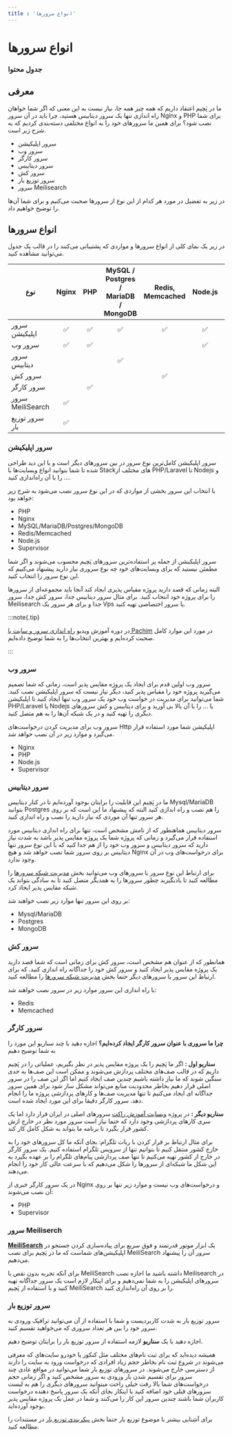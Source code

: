 ```yaml
---
title : 'انواع سرورها'
---
```


# انواع سرورها 

### جدول محتوا 

## معرفی 

ما در پَچیم اعتقاد داریم که همه چیز همه جا‌، نیاز نیست به این معنی که اگر شما خواهان راه اندازی تنها یک سرور دیتابیس هستید، چرا باید در آن سرور Nginx و PHP برای شما نصب شود؟ برای همین ما سرورهای خود را به انواع مختلفی دسته‌بندی کردیم که به شرح زیر است.

- سرور اپلیکیشن
- سرور وب
- سرور کارگر
- سرور دیتابیس
- سرور کش
- سرور توزیع بار
- سرور Meilisearch

در زیر به تفضیل در مورد هر کدام از این نوع از سرورها صحبت می‌کنیم و برای شما آن‌ها را توضیح خواهیم داد.

## انواع سرورها 
در زیر یک نمای کلی از انواع سرورها و مواردی که پشتیبانی می‌کنند را در قالب یک جدول می‌توانید مشاهده کنید.

<table>
    <thead>
        <tr>
            <th>نوع</th>
            <th>Nginx</th>
            <th>PHP</th>
            <th>MySQL / Postgres / MariaDB / MongoDB</th>
            <th>Redis, Memcached</th>
            <th>Node.js</th>
            <th>MeiliSearch</th>
        </tr>
    </thead>
    <tbody>
        <tr>
            <td scope="col">سرور اپلیکیشن</td>
            <td align="middle">✅</td>
            <td align="middle">✅</td>
            <td align="middle">✅</td>
            <td align="middle">✅</td>
            <td align="middle">✅</td>
            <td align="middle"></td>
        </tr>
        <tr>
            <td scope="col">سرور وب</td>
            <td align="middle">✅</td>
            <td align="middle">✅</td>
            <td align="middle"></td>
            <td align="middle"></td>
            <td align="middle">✅</td>
            <td align="middle"></td>
        </tr>
        <tr>
            <td scope="col">سرور دیتابیس</td>
            <td align="middle"></td>
            <td align="middle"></td>
            <td align="middle">✅</td>
            <td align="middle"></td>
            <td align="middle"></td>
            <td align="middle"></td>
        </tr>
        <tr>
            <td scope="col">سرور کش</td>
            <td align="middle"></td>
            <td align="middle"></td>
            <td align="middle"></td>
            <td align="middle">✅</td>
            <td align="middle"></td>
            <td align="middle"></td>
        </tr>
        <tr>
            <td scope="col">سرور کارگر</td>
            <td align="middle"></td>
            <td align="middle">✅</td>
            <td align="middle"></td>
            <td align="middle"></td>
            <td align="middle"></td>
            <td align="middle"></td>
        </tr>
        <tr>
            <td scope="col"> سرور MeiliSearch</td>
            <td align="middle">✅</td>
            <td align="middle"></td>
            <td align="middle"></td>
            <td align="middle"></td>
            <td align="middle"></td>
            <td align="middle">✅</td>
        </tr>
        <tr>
            <td scope="col">سرور توزیع بار</td>
            <td align="middle">✅</td>
            <td align="middle"></td>
            <td align="middle"></td>
            <td align="middle"></td>
            <td align="middle"></td>
            <td align="middle"></td>
        </tr>
    </tbody>
</table>

### سرور اپلیکیشن 

سرور اپلیکیشن کامل‌ترین نوع سرور در بین سرورهای دیگر است و با این دید طراحی شده تا شما بتوانید انواع وبسایت‌ها با Stackهای مختلف از PHP/Laravel تا Nodejs و ... را با آن راه‌اندازی کنید.

با انتخاب این سرور بخشی از مواردی که در این نوع سرور نصب می‌شود به شرح زیر خواهد بود:

- PHP
- Nginx
- MySQL/MariaDB/Postgres/MongoDB
- Redis/Memcached
- Node.js
- Supervisor

سرور اپلیکیشن از جمله پر استفاده‌ترین سرورهای پَچیم محسوب می‌شوند و اگر شما مطمئن نیستید که برای وبسایت‌های خود چه نوع سروری نیاز دارید پیشنهاد می‌کنیم که این نوع سرور را انتخاب کنید.

 البته زمانی که قصد دارید پروژه مقیاس پذیری ایجاد کند آنجا باید مجموعه‌ای از سرورها را برای پروژه خود انتخاب کنید. برای مثال سرور دیتابیس جدا، سرور کش جدا، سرور Meilisearch جدا و برای هر سرور یک Vps یا سرور اختصاصی تهیه کنید.

:::note{.tip}

در دوره آموزش ویدیو [راه اندازی سرور و سایت با Pachim](https://roocket.ir/series/server-managment-with-pachim) در مورد این موارد کامل صحبت کرده‌ایم و بهترین انتخاب‌ها را به شما توضیح داده‌ایم.


:::

### سرور وب 

سرور وب اولین قدم برای ایجاد یک پروژه مقایس پذیر است، زمانی که شما تصمیم می‌گیرید پروژه خود را مقیاس پذیر کنید، دیگر نیاز نیست که سرور اپلیکیشن نصب کنید. شما می‌توانید برای مدیریت در خواست وب خود یک سرور وب تنها ایجاد کنید تا اپلیکیشن PHP/Laravel یا Nodejs یا ... را با آن بالا بی آورید و برای دیتابیس و کش سرورهای دیگری را تهیه کنید و در یک شبکه آن‌ها را به هم متصل کنید.

سرور وب برای مدیریت کردن درخواست‌های Http اپلیکیشن شما مورد استفاده قرار می‌گیرد و موارد زیر در آن نصب خواهد شد.

- Nginx
- PHP
- Node.js
- Supervisor

### سرور دیتابیس

ما در پَچیم این قابلیت را برایتان بوجود آورده‌ایم تا در کنار دیتابیس Mysql/MariaDB بتوانید Postgres را هم نصب و راه اندازی کنید البته که پیشنهاد ما این است که بر روی هر سرور تنها آن موردی که نیاز دارید را نصب و راه اندازی کنید.

سرور دیتابیس هماهنطور که از نامش مشخص است، تنها برای راه اندازی دیتابیس مورد استفاده قرار می‌گیرد و زمانی که پروژه شما یک پروژه مقایس پذیر باشد به شدت نیاز دارید که سرور دیتابیس و سرور وب خود را از هم جدا کنید که با این نوع سرور تنها دیتابیس بر روی سرور شما نصب خواهد شد و هیچ Nginx برای درخواست‌های وب در آن وجود ندارد.

برای ارتباط این نوع سرور با سرورهای وب می‌توانید بخش [مدیریت شبکه سرورها](/servers/network) را مطالعه کنید تا یادبگیرید چطور سرورها را به همدیگر متصل کنید تا به سادگی بتواند یک شبکه مقایس پذیر ایجاد کرد.

بر روی این سرور تنها موارد زیر نصب خواهند شد:

- Mysql/MariaDB
- Postgres
- MongoDB

### سرور کش

همانطور که از عنوان هم مشخص است، سرور کش برای زمانی است که شما قصد دارید یک پروژه مقایس پذیر ایجاد کنید و سرور کش خود را جداگانه راه اندازی کنید. که برای ارتباط این سرور با سرورهای دیگر حتما بخش [مدیریت شبکه سرورها](/servers/network) را مطالعه کنید.

با راه اندازی این سرور موارد زیر در سرور نصب خواهند شد:

- Redis
- Memcached

### سرور کارگر

**چرا ما سروری با عنوان سرور کارگر ایجاد کرده‌ایم؟** اجازه دهید با چند سناریو این مورد را به شما توضیح دهیم 

**سناریو اول :** اگر ما پَچیم را یک پروژه مقایس پذیر در نظر بگیریم، عملیاتی را در پَچیم داریم که در قالب صف‌های مختلف پردازش می‌شوند و ممکن است این صف‌ها به حدی سنگین شوند که ما نیاز داشته باشیم چندین صف ایجاد کنیم اما اگر این صف را در سرور اصلی قرار دهیم بخاطر محدودیت منابع می‌تواند مشکل ساز شود برای همین سرور جداگانه ای ایجاد می‌کنیم تا تنها مدیریت صف‌ها و کارهای پردازشی پروژه ما را انجام دهد. سرور کارگر دقیقا برای این مورد ایجاد شده است.

**سناریو دیگر :** در پروژه [وبسایت آموزش راکت](https://roocket.ir/) سرورهای اصلی در ایران قرار دارد اما یک سری کارهای پردازشی وجود دارد که حتما نیاز است سرور مورد نظر در خارج ازش کشور قرار بگیرد تا برنامه ما بتواند به شکل کامل کار کند. 

برای مثال ارتباط بر قرار کردن با ربات تلگرام: بجای آنکه ما کل سرورهای خود را به خارج کشور منتقل کنیم تا بتوانیم تنها از سرویس تلگرام استفاده کنیم. یک سرور کارگر در خارج از کشور تهیه می‌کنیم تا تنها صف پردازشی پیام‌های تلگرام را بر عهده بگیرد به این شکل ما شبکه‌ای از سرورها را شکل می‌دهیم که با سرعت عالی کار خود را انجام می‌دهند. 

در یک سرور کارگر خبری از Nginx و درخواست‌های وب نیست و موارد زیر تنها بر روی آن نصب می‌شوند:

- PHP
- Supervisor

### سرور Meiliserch

[**MeiliSearch**](https://www.meilisearch.com/) یک ابزار موتور قدرتمند و فوق سریع برای پیاده‌سازی کردن جستجو در اپلیکیشن‌های شماست که ما در پَچیم برای نصب MeiliSearch سرور آن را پیشنهاد می‌دهیم.

برای آنکه تجربه بدون نقص با MeiliSearch داشته باشید ما اجازه نصب Meilisearch در سرور‌های اپلیکیشن را به شما نمی‌دهیم و برای اینکار لازم است یک سرور جداگانه تهیه کنید و با استفاده از پَچیم MeiliSearch را بر روی آن راه‌اندازی کنید.

### سرور توزیع بار

سرور توزیع بار به شدت کاربردیست و شما با استفاده از آن می‌توانید ترافیک ورودی به سرور خود را بین هر تعداد سروری که می‌خواهید تقسیم کنید.

اجازه دهید با یک **سناریو** لازمه استفاده از سرور توزیع بار را برایتان توضیح دهیم.

همیشه دیده‌اید که برای ثبت نام‌های مختلف مثل کنکور یا خودرو سایت‌های که معرفی می‌شوند در شروع ثبت نام بخاطر حجم زیاد افرادی که درخواست ورود به سایت را دارند از دسترسی خارج می‌شوند. در سرورهای توزیع بار شما می‌توانید در مواقع عادی چند سرور برای تقسیم شدن بار ورودی به سرور مشخص کنید و اگر زمانی حجم درخواست‌های شما بالا رفت خیلی راحت میتوانید سرورهای دیگری را هم به لیست سرورهای قبلی خود اضافه کنید با اینکار بجای آنکه یک سرور پاسخ دهنده درخواست کاربران شما باشند چندین سرور این کار را می‌کنند و شما در عمل یک پروژه مقایس پذیر بوجود آورده‌اید.

برای آشنایی بیشتر با موضوع توزیع بار حتما بخش [پیکربندی توزیع بار](/servers/load-balancing) در مستندات را مطالعه کنید.
